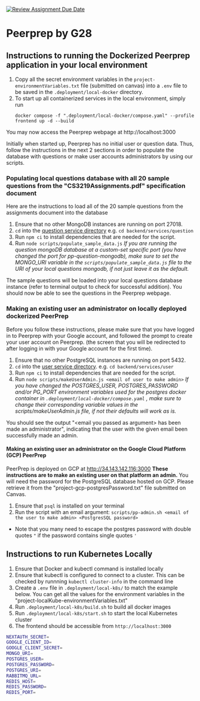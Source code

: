 [![Review Assignment Due Date](https://classroom.github.com/assets/deadline-readme-button-24ddc0f5d75046c5622901739e7c5dd533143b0c8e959d652212380cedb1ea36.svg)](https://classroom.github.com/a/6BOvYMwN)

# Peerprep by G28

## Instructions to running the Dockerized Peerprep application in your local environment

1. Copy all the secret environment variables in the `project-environmentVariables.txt` file (submitted on canvas) into a `.env` file to be saved in the `.deployment/local-docker` directory.
2. To start up all containerized services in the local environment, simply run
   ```
   docker compose -f ".deployment/local-docker/compose.yaml" --profile frontend up -d --build
   ```

You may now access the Peerprep webpage at http://localhost:3000

Initially when started up, Peerprep has no initial user or question data. Thus, follow the instructions in the next 2 sections in order to populate the database with questions or make user accounts administrators by using our scripts.

### Populating local questions database with all 20 sample questions from the "CS3219Assignments.pdf" specification document

Here are the instructions to load all of the 20 sample questions from the assignments document into the database

1. Ensure that no other MongoDB instances are running on port 27018.
2. `cd` into the [question service directory](backend/services/question) e.g. `cd backend/services/question`
3. Run `npm ci` to install dependencies that are needed for the script.
4. Run `node scripts/populate_sample_data.js`
   _If you are running the question mongoDB database at a custom-set specific port (you have changed the port for pp-question-mongodb), make sure to set the MONGO_URI variable in the `scripts/populate_sample_data.js` file to the URI of your local questions mongodb, if not just leave it as the default._

The sample questions will be loaded into your local questions database instance (refer to terminal output to check for successful addition). You should now be able to see the questions in the Peerprep webpage.

### Making an existing user an administrator on locally deployed dockerized PeerPrep

Before you follow these instructions, please make sure that you have logged in to Peerprep with your Google account, and followed the prompt to create your user account on Peerprep. (the screen that you will be redirected to after logging in with your Google account for the first time).

1. Ensure that no other PostgreSQL instances are running on port 5432.
2. `cd` into the [user service directory](backend/services/user). e.g. `cd backend/services/user`
3. Run `npm ci` to install dependencies that are needed for the script.
4. Run `node scripts/makeUserAdmin.js <email of user to make admin>`
   _If you have changed the POSTGRES_USER, POSTGRES_PASSWORD and/or PG_PORT environment variables used for the postgres docker container in `.deployment/local-docker/compose.yaml` , make sure to change their corresponding variable values in the scripts/makeUserAdmin.js file, if not their defaults will work as is._

You should see the output "\<email you passed as argument\> has been made an administrator", indicating that the user with the given email been successfully made an admin.

#### Making an existing user an administrator on the Google Cloud Platform (GCP) PeerPrep

PeerPrep is deployed on GCP at http://34.143.142.116:3000
**These instructions are to make an existing user on that platform an admin.**
You will need the password for the PostgreSQL database hosted on GCP. Please retrieve it from the "project-gcp-postgresPassword.txt" file submitted on Canvas.

1. Ensure that `psql` is installed on your terminal
2. Run the script with an email argument: `scripts/pp-admin.sh <email of the user to make admin> <PostgresSQL password>`

- Note that you many need to escape the postgres password with double quotes `"` if the password contains single quotes `'`

## Instructions to run Kubernetes Locally

1. Ensure that Docker and kubectl command is installed locally
2. Ensure that kubectl is configured to connect to a cluster. This can be checked by runnning `kubectl cluster-info` in the command line
3. Create a `.env` file in `.deployment/local-k8s/` to match the example below. You can get all the values for the environment variables in the "project-localKube-environmentVariables.txt"
4. Run `.deployment/local-k8s/build.sh` to build all docker images
5. Run `.deployment/local-k8s/start.sh` to start the local Kubernetes cluster
6. The frontend should be accessible from `http://localhost:3000`

```bash
NEXTAUTH_SECRET=
GOOGLE_CLIENT_ID=
GOOGLE_CLIENT_SECRET=
MONGO_URI=
POSTGRES_USER=
POSTGRES_PASSWORD=
POSTGRES_URI=
RABBITMQ_URL=
REDIS_HOST=
REDIS_PASSWORD=
REDIS_PORT=

```
